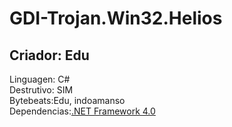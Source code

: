 # GDI-Trojan.Win32.Helios
## Criador: Edu
Linguagen: C#
<br> 
Destrutivo: SIM
<br>
Bytebeats:Edu, indoamanso
<br>
Dependencias:[.NET Framework 4.0](https://www.microsoft.com/pt-br/download/details.aspx?id=17718) 
